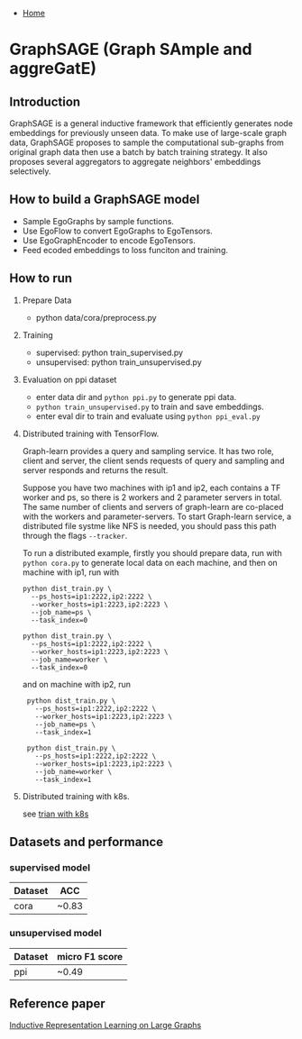 * [Home](README.md)

# GraphSAGE (Graph SAmple and aggreGatE)
## Introduction
GraphSAGE is a general inductive framework that efficiently generates node embeddings for previously unseen data. To make use of large-scale graph data, GraphSAGE proposes to sample the computational sub-graphs from original graph data then use a batch by batch training strategy. It also proposes several aggregators to aggregate neighbors' embeddings selectively.

## How to build a GraphSAGE model
- Sample EgoGraphs by sample functions.
- Use EgoFlow to convert EgoGraphs to EgoTensors.
- Use EgoGraphEncoder to encode EgoTensors.
- Feed ecoded embeddings to loss funciton and training.

## How to run
1. Prepare Data

    - python data/cora/preprocess.py

2. Training

    - supervised: python train_supervised.py
    - unsupervised: python train_unsupervised.py

3. Evaluation on ppi dataset
    - enter data dir and `python ppi.py` to generate ppi data.
    - `python train_unsupervised.py` to train and save embeddings.
    - enter eval dir to train and evaluate using
    `python ppi_eval.py`

4. Distributed training with TensorFlow.

    Graph-learn provides a query and sampling service. It has two role,
    client and server, the client sends requests of query and sampling
    and server responds and returns the result.

    Suppose you have two machines with ip1 and ip2, each contains
    a TF worker and ps, so there is 2 workers and 2 parameter servers in total.
    The same number of clients and servers of graph-learn
    are co-placed with the workers and parameter-servers. To start
    Graph-learn service, a distributed file systme like NFS is needed, you
    should pass this path through the flags `--tracker`.

    To run a distributed example, firstly you should prepare data,
    run with `python cora.py` to generate local data on each machine,
    and then on machine with ip1, run with
    ```shell script
    python dist_train.py \
      --ps_hosts=ip1:2222,ip2:2222 \
      --worker_hosts=ip1:2223,ip2:2223 \
      --job_name=ps \
      --task_index=0

    python dist_train.py \
      --ps_hosts=ip1:2222,ip2:2222 \
      --worker_hosts=ip1:2223,ip2:2223 \
      --job_name=worker \
      --task_index=0
    ````

    and on machine with ip2, run

   ```shell script
    python dist_train.py \
      --ps_hosts=ip1:2222,ip2:2222 \
      --worker_hosts=ip1:2223,ip2:2223 \
      --job_name=ps \
      --task_index=1

    python dist_train.py \
      --ps_hosts=ip1:2222,ip2:2222 \
      --worker_hosts=ip1:2223,ip2:2223 \
      --job_name=worker \
      --task_index=1

    ```

5. Distributed training with k8s.

    see [trian with k8s](../../../doc/k8s.md)

## Datasets and performance
### supervised model
| Dataset | ACC   |
| ------- | ----- |
| cora    | ~0.83 |
### unsupervised model
| Dataset | micro F1 score |
| ------- | -------------- |
| ppi     | ~0.49          |

## Reference paper
[Inductive Representation Learning on Large Graphs](https://cs.stanford.edu/people/jure/pubs/graphsage-nips17.pdf)

